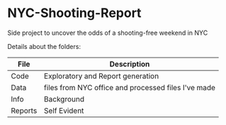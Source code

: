 # NYC-Shooting-Report
Side project to uncover the odds of a shooting-free weekend in NYC

Details about the folders:

File | Description
---|---------------------------------------------------------------------
Code | Exploratory and Report generation
Data | files from NYC office and processed files I've made
Info | Background
Reports | Self Evident
